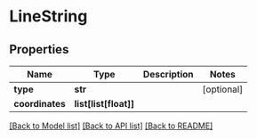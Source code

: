# LineString

## Properties
Name | Type | Description | Notes
------------ | ------------- | ------------- | -------------
**type** | **str** |  | [optional] 
**coordinates** | **list[list[float]]** |  | 

[[Back to Model list]](../README.md#documentation-for-models) [[Back to API list]](../README.md#documentation-for-api-endpoints) [[Back to README]](../README.md)

